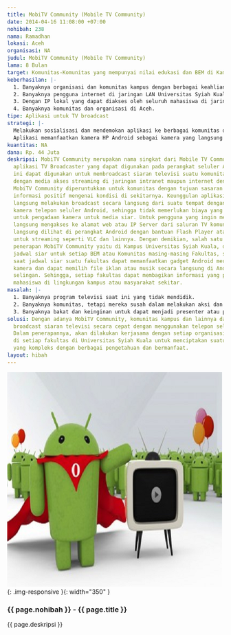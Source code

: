 ```yaml
---
title: MobiTV Community (Mobile TV Community)
date: 2014-04-16 11:08:00 +07:00
nohibah: 238
nama: Ramadhan
lokasi: Aceh
organisasi: NA
judul: MobiTV Community (Mobile TV Community)
lama: 8 Bulan
target: Komunitas-Komunitas yang mempunyai nilai edukasi dan BEM di Kampus
keberhasilan: |-
  1. Banyaknya organisasi dan komunitas kampus dengan berbagai keahlian, diantaranya Informasi Teknologi, Sains, Komunitas Open Source, BEM Kampus, grup diskusi keshatan dan lainnya.
  2. Banyaknya pengguna internet di jaringan LAN Universitas Syiah Kuala.
  3. Dengan IP lokal yang dapat diakses oleh seluruh mahasiswa di jaringan Universitas Syiah Kuala, sehingga mendapatkan kecepatan akses sampai 100 Mbps.
  4. Banyaknya komunitas dan organisasi di Aceh.
tipe: Aplikasi untuk TV broadcast
strategi: |-
  Melakukan sosialisasi dan mendemokan aplikasi ke berbagai komunitas dan organisasi di kampus dan di luar kampus.
  Aplikasi memanfaatkan kamera HP Android sebagai kamera yang langsung akan dibroadcast ke publik, tanpa harus menambahkan aksesoris lainnya.
kuantitas: NA
dana: Rp. 44 Juta
deskripsi: MobiTV Community merupakan nama singkat dari Mobile TV Community, yaitu
  aplikasi TV Broadcaster yang dapat digunakan pada perangkat seluler Android. Aplikasi
  ini dapat digunakan untuk membroadcast siaran televisi suatu komunitas secara online
  dengan media akses streaming di jaringan intranet maupun internet dengan IP Publik.
  MobiTV Community diperuntukkan untuk komunitas dengan tujuan sasaran untuk berbagi
  informasi positif mengenai kondisi di sekitarnya. Keunggulan aplikasi ini dapat
  langsung melakukan broadcast secara langsung dari suatu tempat dengan memanfaatkan
  kamera telepon seluler Android, sehingga tidak memerlukan biaya yang sangat besar
  untuk pengadaan kamera untuk media siar. Untuk pengguna yang ingin menonton, dapat
  langsung mengakses ke alamat web atau IP Server dari saluran TV komunitas dan dapat
  langsung dilihat di perangkat Android dengan bantuan Flash Player atau aplikasi
  untuk streaming seperti VLC dan lainnya. Dengan demikian, salah satu contoh sasaran
  penerapan MobiTV Community yaitu di Kampus Universitas Syiah Kuala, dengan membagikan
  jadwal siar untuk setiap BEM atau Komunitas masing-masing Fakultas, sehingga pada
  saat jadwal siar suatu fakultas dapat memanfaatkan gadget Android mereka sebagai
  kamera dan dapat memilih file iklan atau musik secara langsung di Android untuk
  selingan. Sehingga, setiap fakultas dapat membagikan informasi yang positif kepada
  mahasiswa di lingkungan kampus atau masyarakat sekitar.
masalah: |-
  1. Banyaknya program televisi saat ini yang tidak mendidik.
  2. Banyaknya komunitas, tetapi mereka susah dalam melakukan aksi dan sosialisasi, misalnya aksi pelindungan satwa dan lainnya.
  3. Banyaknya bakat dan keinginan untuk dapat menjadi presenter atau pembuatan saluran televisi, namun membutuhkan biaya yang sangat besar.
solusi: Dengan adanya MobiTV Community, komunitas kampus dan lainnya dapat melakukan
  broadcast siaran televisi secara cepat dengan menggunakan telepon seluler Android.
  Dalam penerapannya, akan dilakukan kerjasama dengan setiap organisasi mahasiswa
  di setiap fakultas di Universitas Syiah Kuala untuk menciptakan suatu program siar
  yang kompleks dengan berbagai pengetahuan dan bermanfaat.
layout: hibah
---
```


![238](/static/img/hibahcms/238.png){: .img-responsive }{: width="350" }

### {{ page.nohibah }} - {{ page.title }}

{{ page.deskripsi }}
